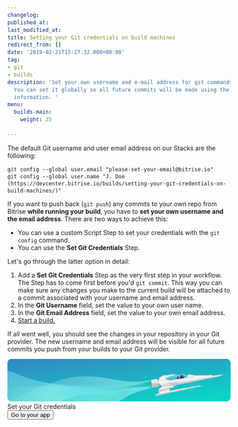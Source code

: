 ```yaml
---
changelog:
published_at:
last_modified_at:
title: Setting your Git credentials on build machines
redirect_from: []
date: '2019-02-21T15:27:32.000+00:00'
tag:
- git
- builds
description: 'Set your own username and e-mail address for git commands on Bitrise.
  You can set it globally so all future commits will be made using the provided user
  information. '
menu:
  builds-main:
    weight: 25

---
```

The default Git username and user email address on our Stacks are the following:

    git config --global user.email "please-set-your-email@bitrise.io"
    git config --global user.name "J. Doe (https://devcenter.bitrise.io/builds/setting-your-git-credentials-on-build-machines/)"

If you want to push back  (`git push`) any commits to your own repo from Bitrise **while running your build**, you have to **set your own username and the email address**. There are two ways to achieve this:

- You can use a custom Script Step to set your credentials with the `git config` command.
- You can use the **Set Git Credentials** Step. 

Let's go through the latter option in detail:

1. Add a **Set Git Credentials** Step as the very first step in your workflow. The Step has to come first before you'd `git commit`. This way you can make sure any changes you make to the current build will be attached to a commit associated with your username and email address.
2. In the **Git Username** field, set the value to your own user name.
3. In the **Git Email Address** field, set the value to your own email address.
4. [Start a build.](/builds/Starting-builds-manually/)

If all went well, you should see the changes in your repository in your Git provider. The new username and email address will be visible for all future commits you push from your builds to your Git provider.

<div class="banner">
<img src="/assets/images/banner-bg-888x170.png" style="border: none;">
<div class="deploy-text">Set your Git credentials</div>
<a target="_blank" href="https://app.bitrise.io/dashboard/builds"><button class="button">Go to your app</button></a>
</div>